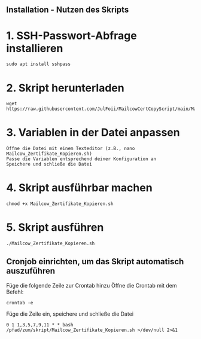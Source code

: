 ## Installation - Nutzen des Skripts

# 1. SSH-Passwort-Abfrage installieren

    sudo apt install sshpass

# 2. Skript herunterladen

    wget https://raw.githubusercontent.com/JulFoii/MailcowCertCopyScript/main/Mailcow_Zertifikate_Kopieren.sh

# 3. Variablen in der Datei anpassen

    Öffne die Datei mit einem Texteditor (z.B., nano Mailcow_Zertifikate_Kopieren.sh)
    Passe die Variablen entsprechend deiner Konfiguration an
    Speichere und schließe die Datei

# 4. Skript ausführbar machen

    chmod +x Mailcow_Zertifikate_Kopieren.sh

# 5. Skript ausführen

    ./Mailcow_Zertifikate_Kopieren.sh

## Cronjob einrichten, um das Skript automatisch auszuführen

Füge die folgende Zeile zur Crontab hinzu
Öffne die Crontab mit dem Befehl:

    crontab -e

Füge die Zeile ein, speichere und schließe die Datei

    0 1 1,3,5,7,9,11 * * bash /pfad/zum/skript/Mailcow_Zertifikate_Kopieren.sh >/dev/null 2>&1

